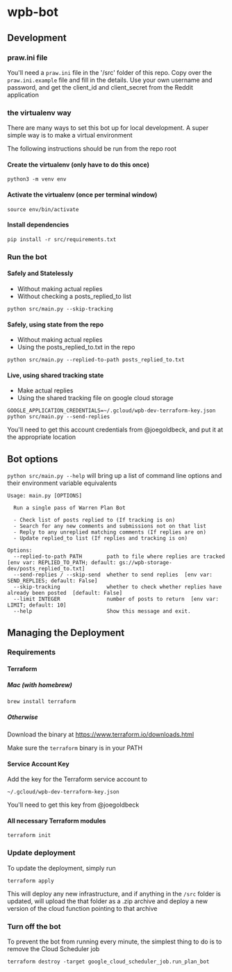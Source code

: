 # wpb-bot

## Development

### praw.ini file

You'll need a `praw.ini` file in the '/src' folder of this repo. Copy over the `praw.ini.example` file and fill in the details. Use your own username and password, and get the client_id and client_secret from the Reddit application

### the virtualenv way

There are many ways to set this bot up for local development. A super simple way is to make a virtual environment

The following instructions should be run from the repo root

#### Create the virtualenv (only have to do this once)

`python3 -m venv env`

#### Activate the virtualenv (once per terminal window)

`source env/bin/activate`

#### Install dependencies

`pip install -r src/requirements.txt`

### Run the bot

#### Safely and Statelessly

- Without making actual replies
- Without checking a posts_replied_to list

`python src/main.py --skip-tracking`

#### Safely, using state from the repo

- Without making actual replies
- Using the posts_replied_to.txt in the repo

`python src/main.py --replied-to-path posts_replied_to.txt`

#### Live, using shared tracking state

- Make actual replies
- Using the shared tracking file on google cloud storage

`GOOGLE_APPLICATION_CREDENTIALS=~/.gcloud/wpb-dev-terraform-key.json python src/main.py --send-replies`

You'll need to get this account credentials from @joegoldbeck, and put it at the appropriate location

## Bot options

`python src/main.py --help` will bring up a list of command line options and their environment variable equivalents

```
Usage: main.py [OPTIONS]

  Run a single pass of Warren Plan Bot

  - Check list of posts replied to (If tracking is on)
  - Search for any new comments and submissions not on that list
  - Reply to any unreplied matching comments (If replies are on)
  - Update replied_to list (If replies and tracking is on)

Options:
  --replied-to-path PATH        path to file where replies are tracked  [env var: REPLIED_TO_PATH; default: gs://wpb-storage-dev/posts_replied_to.txt]
  --send-replies / --skip-send  whether to send replies  [env var: SEND_REPLIES; default: False]
  --skip-tracking               whether to check whether replies have already been posted  [default: False]
  --limit INTEGER               number of posts to return  [env var: LIMIT; default: 10]
  --help                        Show this message and exit.
```

## Managing the Deployment

### Requirements

#### Terraform

##### Mac (with homebrew)

`brew install terraform`

##### Otherwise

Download the binary at https://www.terraform.io/downloads.html

Make sure the `terraform` binary is in your PATH

#### Service Account Key

Add the key for the Terraform service account to

`~/.gcloud/wpb-dev-terraform-key.json`

You'll need to get this key from @joegoldbeck

#### All necessary Terraform modules

`terraform init`

### Update deployment

To update the deployment, simply run

`terraform apply`

This will deploy any new infrastructure, and if anything in the `/src` folder is updated, 
will upload the that folder as a .zip archive and deploy a new version of the cloud function pointing to that archive

### Turn off the bot

To prevent the bot from running every minute, the simplest thing to do is to remove the Cloud Scheduler job

`terraform destroy -target google_cloud_scheduler_job.run_plan_bot`